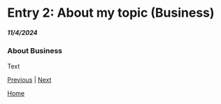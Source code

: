 # Entry 2: About my topic (Business) 
##### 11/4/2024

### About Business  

Text

[Previous](entry01.md) | [Next](entry03.md)

[Home](../README.md)
